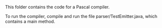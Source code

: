 This folder contains the code for a Pascal compiler.

To run the compiler, compile and run the file parser/TestEmitter.java, which contains a main method.
